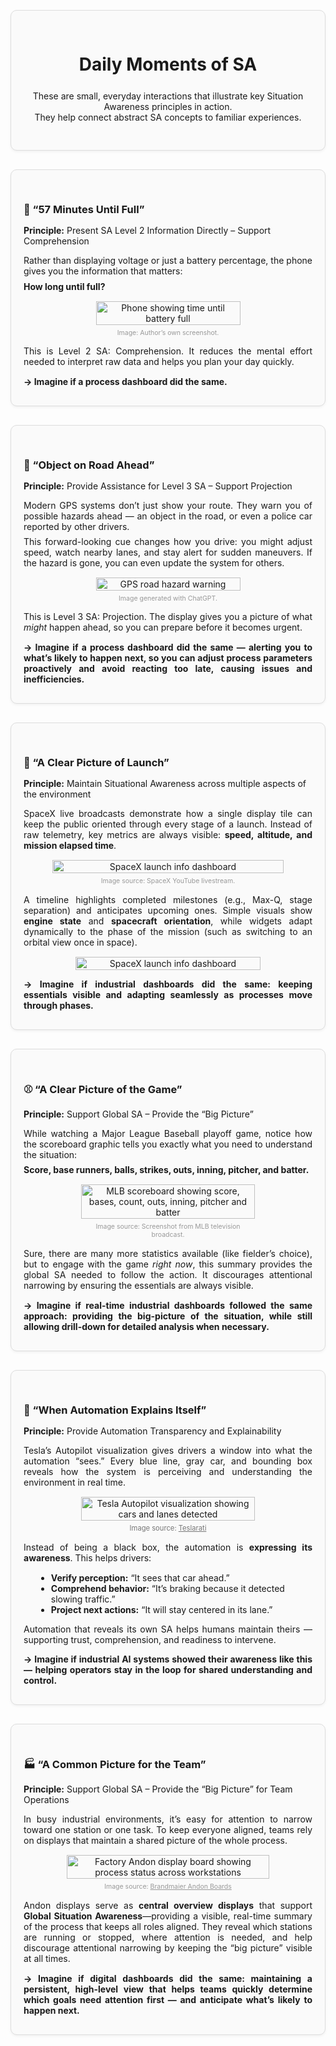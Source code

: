 <div style="display: flex; flex-direction: row; align-items: flex-start;">

<div style="flex: 1;">

<!-- Header Card -->
<div style="border: 1px solid #ddd; border-radius: 10px; padding: 30px 20px; margin: 30px 0; background-color: #fafafa; box-shadow: 0 2px 4px rgba(0,0,0,0.05); text-align: center;">
  <div style="max-width: 600px; margin: 0 auto;">
    <h1 style="margin-bottom: 25px;">Daily Moments of SA</h1>
    <p>These are small, everyday interactions that illustrate key Situation Awareness principles in action.<br>They help connect abstract SA concepts to familiar experiences.</p>
  </div>
</div>

<!-- 57 Minutes Until Full Card -->
<div id="card-57-min-until-full" style="border: 1px solid #ddd; border-radius: 10px; padding: 30px 20px; margin: 30px 0; background-color: #fafafa; box-shadow: 0 2px 4px rgba(0,0,0,0.05);">
  <span id="sec-57-min-until-full" style="position: relative; top: -80px;"></span>
  <h3 style="margin-bottom: 15px;">
    <a href="#sec-57-min-until-full" style="text-decoration: none; color: inherit;">📱 “57 Minutes Until Full”</a>
  </h3>
  <p><strong>Principle:</strong> Present SA Level 2 Information Directly – Support Comprehension</p>
  <p style="margin-bottom: 15px; max-width: 1000px; text-align: justify; text-justify: inter-word;">
    Rather than displaying voltage or just a battery percentage, the phone gives you the information that matters:<br>
    <span style="display:block; height:7.5px;"></span>
    <strong>How long until full?</strong>
  </p>

  <div style="text-align:center; margin-top:0;">
    <figure style="width:50%; margin:0 auto; text-align:center;">
      <img src="../images/samoments_time_until_full.jpg" alt="Phone showing time until battery full" style="display:block; width:100%; height:auto; margin:0 auto;" />
      <figcaption style="font-size:0.75em; color:#999; margin-top:6px;">Image: Author’s own screenshot.</figcaption>
    </figure>
  </div>

  <p style="margin-bottom: 15px; max-width: 1000px; text-align: justify; text-justify: inter-word;">
    This is Level 2 SA: Comprehension. It reduces the mental effort needed to interpret raw data and helps you plan your day quickly.
  </p>
  <p style="margin-bottom: 0px; max-width: 1000px; text-align: justify; text-justify: inter-word;">
    <strong>→ Imagine if a process dashboard did the same.</strong>
  </p>
</div>

<!-- Road Hazard Ahead Card -->
<div id="card-road-hazard-ahead" style="border: 1px solid #ddd; border-radius: 10px; padding: 30px 20px; margin: 30px 0; background-color: #fafafa; box-shadow: 0 2px 4px rgba(0,0,0,0.05);">
  <span id="sec-road-hazard-ahead" style="position: relative; top: -80px;"></span>
  <h3 style="margin-bottom: 15px;">
    <a href="#sec-road-hazard-ahead" style="text-decoration: none; color: inherit;">🚗 “Object on Road Ahead”</a>
  </h3>
  <p><strong>Principle:</strong> Provide Assistance for Level 3 SA – Support Projection</p>
  <p style="margin-bottom: 15px; max-width: 1000px; text-align: justify; text-justify: inter-word;">
    Modern GPS systems don’t just show your route. They warn you of possible hazards ahead — an object in the road, or even a police car reported by other drivers.<br>
    <span style="display:block; height:7.5px;"></span>
    This forward-looking cue changes how you drive: you might adjust speed, watch nearby lanes, and stay alert for sudden maneuvers. If the hazard is gone, you can even update the system for others.
  </p>

  <div style="text-align:center; margin-top:0;">
    <figure style="width:50%; margin:0 auto; text-align:center;">
      <img src="../images/samoments_object_on_road.PNG" alt="GPS road hazard warning" style="display:block; width:100%; height:auto; margin:0 auto;" />
      <figcaption style="font-size:0.75em; color:#999; margin-top:6px;">Image generated with ChatGPT.</figcaption>
    </figure>
  </div>

  <p style="margin-bottom: 15px; max-width: 1000px; text-align: justify; text-justify: inter-word;">
    This is Level 3 SA: Projection. The display gives you a picture of what <em>might</em> happen ahead, so you can prepare before it becomes urgent.
  </p>
  <p style="margin-bottom: 0px; max-width: 1000px; text-align: justify; text-justify: inter-word;">
    <strong>→ Imagine if a process dashboard did the same — alerting you to what’s likely to happen next, so you can adjust process parameters proactively and avoid reacting too late, causing issues and inefficiencies.</strong>
  </p>
</div>

<!-- SpaceX Launch Info Card -->
<div id="card-spacex-launch-info" style="border: 1px solid #ddd; border-radius: 10px; padding: 30px 20px; margin: 30px 0; background-color: #fafafa; box-shadow: 0 2px 4px rgba(0,0,0,0.05);">
  <span id="sec-spacex-launch-info" style="position: relative; top: -80px;"></span>
  <h3 style="margin-bottom: 15px;">
    <a href="#sec-spacex-launch-info" style="text-decoration: none; color: inherit;">🚀 “A Clear Picture of Launch”</a>
  </h3>
  <p><strong>Principle:</strong> Maintain Situational Awareness across multiple aspects of the environment </p>
  <p style="margin-bottom: 15px; max-width: 1000px; text-align: justify; text-justify: inter-word;">
    SpaceX live broadcasts demonstrate how a single display tile can keep the public oriented through every stage of a launch. Instead of raw telemetry, key metrics are always visible: <strong>speed, altitude, and mission elapsed time</strong>.
  </p>

  <div style="text-align:center; margin-top:0;">
    <figure style="width:80%; margin:0 auto; text-align:center;">
      <img src="../images/samoments_spacex_launchinfo.png" alt="SpaceX launch info dashboard" style="display:block; width:100%; height:auto; margin:0 auto;" />
      <figcaption style="font-size:0.75em; color:#999; margin-top:6px;">Image source: SpaceX YouTube livestream.</figcaption>
    </figure>
  </div>

  <p style="margin-top: 15px; margin-bottom: 15px; max-width: 1000px; text-align: justify; text-justify: inter-word;">
    A timeline highlights completed milestones (e.g., Max-Q, stage separation) and anticipates upcoming ones. Simple visuals show <strong>engine state</strong> and <strong>spacecraft orientation</strong>, while widgets adapt dynamically to the phase of the mission (such as switching to an orbital view once in space).
  </p>

  <div style="text-align:center; margin-top:0;">
    <img src="../images/samoments_spacex_launchinfo_2.png" alt="SpaceX launch info dashboard" style="width:80%; height:auto;" />
  </div>
  
  <p style="margin-bottom: 0px; max-width: 1000px; text-align: justify; text-justify: inter-word;">
    <strong>
    → Imagine if industrial dashboards did the same: keeping essentials visible and adapting seamlessly as processes move through phases.
    </strong>
  </p>
</div>

<!-- MLB Scoreboard Card -->
<div id="card-mlb-scoreboard" style="border: 1px solid #ddd; border-radius: 10px; padding: 30px 20px; margin: 30px 0; background-color: #fafafa; box-shadow: 0 2px 4px rgba(0,0,0,0.05);">
  <span id="sec-mlb-scoreboard" style="position: relative; top: -80px;"></span>
  <h3 style="margin-bottom: 15px;">
    <a href="#sec-mlb-scoreboard" style="text-decoration: none; color: inherit;">⚾ “A Clear Picture of the Game”</a>
  </h3>
  <p><strong>Principle:</strong> Support Global SA – Provide the “Big Picture”</p>
  <p style="margin-bottom: 15px; max-width: 1000px; text-align: justify; text-justify: inter-word;">
    While watching a Major League Baseball playoff game, notice how the scoreboard graphic tells you exactly what you need to understand the situation:<br>
    <span style="display:block; height:7.5px;"></span>
    <strong>Score, base runners, balls, strikes, outs, inning, pitcher, and batter.</strong>
  </p>

  <div style="text-align:center; margin-top:0;">
    <figure style="width:60%; margin:0 auto; text-align:center;">
      <img src="../images/samoments_mlb_scoreboard.jpeg" alt="MLB scoreboard showing score, bases, count, outs, inning, pitcher and batter" style="display:block; width:100%; height:auto; margin:0 auto;" />
      <figcaption style="font-size:0.75em; color:#999; margin-top:6px;">Image source: Screenshot from MLB television broadcast.</figcaption>
    </figure>
  </div>

  <p style="margin-top: 15px; margin-bottom: 15px; max-width: 1000px; text-align: justify; text-justify: inter-word;">
    Sure, there are many more statistics available (like fielder’s choice), but to engage with the game <em>right now</em>, this summary provides the global SA needed to follow the action. It discourages attentional narrowing by ensuring the essentials are always visible.
  </p>
  
  <p style="margin-bottom: 0px; max-width: 1000px; text-align: justify; text-justify: inter-word;">
    <strong>→ Imagine if real-time industrial dashboards followed the same approach: providing the big-picture of the situation, while still allowing drill-down for detailed analysis when necessary.</strong>
  </p>
</div>

<!-- Automation Explaining Itself Card -->
<div id="card-automation-explaining-itself" style="border: 1px solid #ddd; border-radius: 10px; padding: 30px 20px; margin: 30px 0; background-color: #fafafa; box-shadow: 0 2px 4px rgba(0,0,0,0.05);">
  <span id="sec-automation-explaining-itself" style="position: relative; top: -80px;"></span>
  <h3 style="margin-bottom: 15px;">
    <a href="#sec-automation-explaining-itself" style="text-decoration: none; color: inherit;">🤖 “When Automation Explains Itself”</a>
  </h3>
  <p><strong>Principle:</strong> Provide Automation Transparency and Explainability</p>
  
  <p style="margin-bottom: 15px; max-width: 1000px; text-align: justify; text-justify: inter-word;">
    Tesla’s Autopilot visualization gives drivers a window into what the automation “sees.” 
    Every blue line, gray car, and bounding box reveals how the system is perceiving and understanding the environment in real time.
  </p>

  <div style="text-align:center; margin-top:0;">
    <figure style="width:60%; margin:0 auto; text-align:center;">
      <img src="../images/samoments_automationexplainingitself.jpg" alt="Tesla Autopilot visualization showing cars and lanes detected" style="display:block; width:100%; height:auto; margin:0 auto;" />
      <figcaption style="font-size:0.8em; color:#777; margin-top:5px;">
        Image source:
        <a href="https://www.teslarati.com/tesla-autopilot-vehicle-lane-detection-off-ramp/" target="_blank" style="color:#777; text-decoration: underline;">Teslarati</a>
      </figcaption>
    </figure>
  </div>

  <p style="margin-top: 15px; margin-bottom: 15px; max-width: 1000px; text-align: justify; text-justify: inter-word;">
    Instead of being a black box, the automation is <strong>expressing its awareness</strong>. 
    This helps drivers:
    <ul style="margin-left: 20px;">
      <li><strong>Verify perception:</strong> “It sees that car ahead.”</li>
      <li><strong>Comprehend behavior:</strong> “It’s braking because it detected slowing traffic.”</li>
      <li><strong>Project next actions:</strong> “It will stay centered in its lane.”</li>
    </ul>
  </p>

  <p style="margin-bottom: 0px; max-width: 1000px; text-align: justify; text-justify: inter-word;">
    Automation that reveals its own SA helps humans maintain theirs — supporting trust, comprehension, and readiness to intervene.<br>
  <p style="margin-bottom: 0px; max-width: 1000px; text-align: justify; text-justify: inter-word;">
    <strong>→ Imagine if industrial AI systems showed their awareness like this — helping operators stay in the loop for shared understanding and control.</strong>
  </p>
</div>

<!-- Andon Display Card -->
<div id="card-andon-display" style="border: 1px solid #ddd; border-radius: 10px; padding: 30px 20px; margin: 30px 0; background-color: #fafafa; box-shadow: 0 2px 4px rgba(0,0,0,0.05);">
  <span id="sec-andon-display" style="position: relative; top: -80px;"></span>
  <h3 style="margin-bottom: 15px;">
    <a href="#sec-andon-display" style="text-decoration: none; color: inherit;">🏭 “A Common Picture for the Team”</a>
  </h3>
  <p><strong>Principle:</strong> Support Global SA – Provide the “Big Picture” for Team Operations</p>
  <p style="margin-bottom: 15px; max-width: 1000px; text-align: justify; text-justify: inter-word;">
    In busy industrial environments, it’s easy for attention to narrow toward one station or one task. 
    To keep everyone aligned, teams rely on displays that maintain a shared picture of the whole process.
  </p>

  <div style="text-align:center; margin-top:0;">
    <figure style="width:70%; margin:0 auto; text-align:center;">
      <img src="../images/samoments_a_commonpicture.jpg" alt="Factory Andon display board showing process status across workstations" style="display:block; width:100%; height:auto; margin:0 auto;" />
      <figcaption style="font-size:0.75em; color:#999; margin-top:6px;">
        Image source:
        <a href="https://brandmaier.com/en/industrie/andon-boards/" target="_blank" style="color:#999; text-decoration: underline;">Brandmaier Andon Boards</a>
      </figcaption>
    </figure>
  </div>

  <p style="margin-top: 15px; margin-bottom: 15px; max-width: 1000px; text-align: justify; text-justify: inter-word;">
    Andon displays serve as <strong>central overview displays</strong> that support <strong>Global Situation Awareness</strong>—providing a visible, real-time summary 
    of the process that keeps all roles aligned. They reveal which stations are running or stopped, where attention is needed, 
    and help discourage attentional narrowing by keeping the “big picture” visible at all times.
  </p>

  <p style="margin-bottom: 0px; max-width: 1000px; text-align: justify; text-justify: inter-word;">
    <strong>→ Imagine if digital dashboards did the same: maintaining a persistent, high-level view that helps teams 
    quickly determine which goals need attention first — and anticipate what’s likely to happen next.</strong>
  </p>
</div>


</div>
</div>
